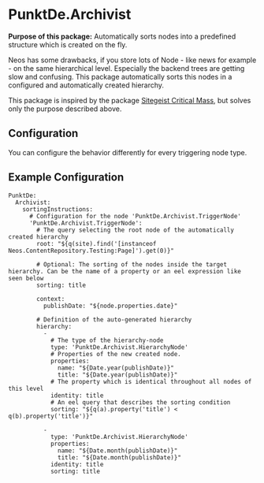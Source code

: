 # PunktDe.Archivist 

**Purpose of this package:** Automatically sorts nodes into a predefined structure which is created on the fly.

Neos has some drawbacks, if you store lots of Node - like news for example - on the same hierarchical level. 
Especially the backend trees are getting slow and confusing. This package automatically sorts this nodes in a configured and 
automatically created hierarchy.

This package is inspired by the package [Sitegeist Critical Mass](https://github.com/sitegeist/Sitegeist.CriticalMass), 
but solves only the purpose described above. 

## Configuration

You can configure the behavior differently for every triggering node type.

## Example Configuration

    PunktDe:
      Archivist:
        sortingInstructions:
          # Configuration for the node 'PunktDe.Archivist.TriggerNode'
          'PunktDe.Archivist.TriggerNode':
            # The query selecting the root node of the automatically created hierarchy
            root: "${q(site).find('[instanceof Neos.ContentRepository.Testing:Page]').get(0)}"
    
            # Optional: The sorting of the nodes inside the target hierarchy. Can be the name of a property or an eel expression like seen below
            sorting: title
     
            context:
              publishDate: "${node.properties.date}"
     
            # Definition of the auto-generated hierarchy
            hierarchy:
              -
                # The type of the hierarchy-node
                type: 'PunktDe.Archivist.HierarchyNode'
                # Properties of the new created node.
                properties:
                  name: "${Date.year(publishDate)}"
                  title: "${Date.year(publishDate)}"
                # The property which is identical throughout all nodes of this level
                identity: title
                # An eel query that describes the sorting condition
                sorting: "${q(a).property('title') < q(b).property('title')}"
                 
              -
                type: 'PunktDe.Archivist.HierarchyNode'
                properties:
                  name: "${Date.month(publishDate)}"
                  title: "${Date.month(publishDate)}"
                identity: title
                sorting: title
